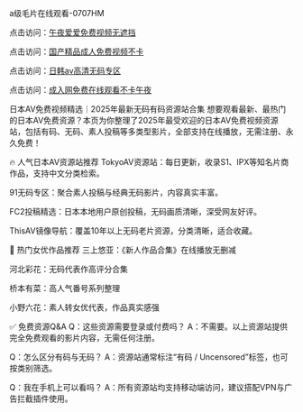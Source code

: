 a级毛片在线观看-0707HM

点击访问：<a href="https://rtj-3zo.pages.dev/">午夜爱爱免费视频无遮挡</a>

点击访问：<a href="https://bered.pages.dev/">国产精品成人免费视频不卡</a>

点击访问：<a href="https://bsdf-5f5.pages.dev/">日韩av高清无码专区</a>

点击访问：<a href="https://tfda.pages.dev/">成入网免费在线观看不卡午夜</a>

日本AV免费视频精选｜2025年最新无码有码资源站合集
想要观看最新、最热门的日本AV免费资源？本页为你整理了2025年最受欢迎的日本AV免费视频资源站，包括有码、无码、素人投稿等多类型影片，全部支持在线播放，无需注册、永久免费！

🔥 人气日本AV资源站推荐
TokyoAV资源站：每日更新，收录S1、IPX等知名片商作品，支持中文分类检索。

91无码专区：聚合素人投稿与经典无码影片，内容真实丰富。

FC2投稿精选：日本本地用户原创投稿，无码画质清晰，深受网友好评。

ThisAV镜像导航：覆盖10年以上无码老片资源，分类清晰，适合收藏。

👩 热门女优作品推荐
三上悠亚：《新人作品合集》在线播放无删减

河北彩花：无码代表作高评分合集

桥本有菜：高人气番号系列整理

小野六花：素人转女优代表，作品真实感强

✅ 免费资源Q&A
Q：这些资源需要登录或付费吗？
A：不需要。以上资源站提供完全免费观看的影片内容，无需任何注册。

Q：怎么区分有码与无码？
A：资源站通常标注“有码 / Uncensored”标签，也可按类别筛选。

Q：我在手机上可以看吗？
A：所有资源站均支持移动端访问，建议搭配VPN与广告拦截插件使用。


<span style="display:none;">[Canonical link](）</span>
